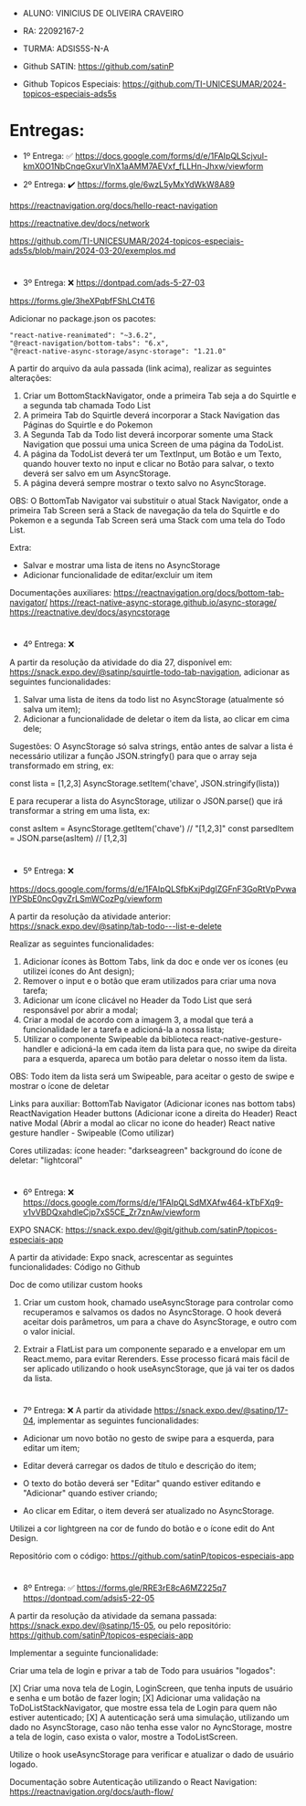 - ALUNO: VINICIUS DE OLIVEIRA CRAVEIRO
- RA: 22092167-2
- TURMA: ADSIS5S-N-A

- Github SATIN: https://github.com/satinP
- Github Topicos Especiais:  https://github.com/TI-UNICESUMAR/2024-topicos-especiais-ads5s

# Entregas:
- 1º Entrega: :white_check_mark:
https://docs.google.com/forms/d/e/1FAIpQLScjvul-kmX0O1NbCnqeGxurVlnX1aAMM7AEVxf_fLLHn-Jhxw/viewform

- 2º Entrega: :heavy_check_mark:
 https://forms.gle/6wzL5yMxYdWkW8A89

 https://reactnavigation.org/docs/hello-react-navigation

 https://reactnative.dev/docs/network

 https://github.com/TI-UNICESUMAR/2024-topicos-especiais-ads5s/blob/main/2024-03-20/exemplos.md

 # 

- 3º Entrega: :x:
 https://dontpad.com/ads-5-27-03
 
 https://forms.gle/3heXPqbfFShLCt4T6

 Adicionar no package.json os pacotes: 

    "react-native-reanimated": "~3.6.2",
    "@react-navigation/bottom-tabs": "6.x",
    "@react-native-async-storage/async-storage": "1.21.0"

A partir do arquivo da aula passada (link acima), realizar as seguintes alterações:

1. Criar um BottomStackNavigator, onde a primeira Tab seja a do Squirtle e a segunda tab chamada Todo List
2. A primeira Tab do Squirtle deverá incorporar a Stack Navigation das Páginas do Squirtle e do Pokemon
3. A Segunda Tab da Todo list deverá incorporar somente uma Stack Navigation que possui uma unica Screen de uma página da TodoList.
4. A página da TodoList deverá ter um TextInput, um Botão e um Texto, quando houver texto no input e clicar no Botão para salvar, o texto deverá ser salvo em um AsyncStorage.
5. A página deverá sempre mostrar o texto salvo no AsyncStorage.

OBS: O BottomTab Navigator vai substituir o atual Stack Navigator, onde a primeira Tab Screen será a Stack de navegação da tela do Squirtle e do Pokemon e a segunda Tab Screen será uma Stack com uma tela do Todo List.

Extra:

- Salvar e mostrar uma lista de itens no AsyncStorage
- Adicionar funcionalidade de editar/excluir um item

Documentações auxiliares:
https://reactnavigation.org/docs/bottom-tab-navigator/
https://react-native-async-storage.github.io/async-storage/
https://reactnative.dev/docs/asyncstorage

# 

- 4º Entrega: :x:

A partir da resolução da atividade do dia 27, disponível em: https://snack.expo.dev/@satinp/squirtle-todo-tab-navigation, adicionar as seguintes funcionalidades:

1. Salvar uma lista de itens da todo list no AsyncStorage (atualmente só salva um item);
2. Adicionar a funcionalidade de deletar o item da lista, ao clicar em cima dele;

Sugestões:
O AsyncStorage só salva strings, então antes de salvar a lista é necessário utilizar a função JSON.stringfy() para que o array seja transformado em string, ex:

const lista = [1,2,3]
AsyncStorage.setItem('chave', JSON.stringify(lista))

E para recuperar a lista do AsyncStorage, utilizar o JSON.parse() que irá transformar a string em uma lista, ex:

const asItem = AsyncStorage.getItem('chave') // "[1,2,3]"
const parsedItem = JSON.parse(asItem) // [1,2,3]

# 

- 5º Entrega: :x:

https://docs.google.com/forms/d/e/1FAIpQLSfbKxjPdgIZGFnF3GoRtVpPvwaIYPSbE0ncOgvZrLSmWCozPg/viewform

A partir da resolução da atividade anterior: https://snack.expo.dev/@satinp/tab-todo---list-e-delete

Realizar as seguintes funcionalidades:

1. Adicionar ícones às Bottom Tabs, link da doc e onde ver os ícones (eu utilizei ícones do Ant design);
2. Remover o input e o botão que eram utilizados para criar uma nova tarefa;
3. Adicionar um ícone clicável no Header da Todo List que será responsável por abrir a modal;
4. Criar a modal de acordo com a imagem 3, a modal que terá a funcionalidade ler a tarefa e adicioná-la a nossa lista;
5. Utilizar o componente Swipeable da biblioteca react-native-gesture-handler e adicioná-la em cada item da lista para que, no swipe da direita para a esquerda, apareca um botão para deletar o nosso item da lista.

OBS: Todo item da lista será um Swipeable, para aceitar o gesto de swipe e mostrar o ícone de deletar

Links para auxiliar:
BottomTab Navigator (Adicionar icones nas bottom tabs)
ReactNavigation Header buttons (Adicionar icone a direita do Header)
React native Modal (Abrir a modal ao clicar no icone do header)
React native gesture handler - Swipeable (Como utilizar)

Cores utilizadas:
ícone header: "darkseagreen"
background do ícone de deletar: "lightcoral"

#

- 6º Entrega: :x:
https://docs.google.com/forms/d/e/1FAIpQLSdMXAfw464-kTbFXq9-v1vVBDQxahdleCjp7xS5CE_Zr7znAw/viewform

EXPO SNACK: https://snack.expo.dev/@git/github.com/satinP/topicos-especiais-app

A partir da atividade: Expo snack, acrescentar as seguintes funcionalidades:
Código no Github

Doc de como utilizar custom hooks

1. Criar um custom hook, chamado useAsyncStorage para controlar como recuperamos e salvamos os dados no AsyncStorage. O hook deverá aceitar dois parâmetros, um para a chave do AsyncStorage, e outro com o valor inicial.

2. Extrair a FlatList para um componente separado e a envelopar em um React.memo, para evitar Rerenders. Esse processo ficará mais fácil de ser aplicado utilizando o hook useAsyncStorage, que já vai ter os dados da lista.

#

- 7º Entrega: :x:
A partir da atividade https://snack.expo.dev/@satinp/17-04, implementar as seguintes funcionalidades:

- Adicionar um novo botão no gesto de swipe para a esquerda, para editar um item;
- Editar deverá carregar os dados de título e descrição do item;
- O texto do botão deverá ser "Editar" quando estiver editando e "Adicionar" quando estiver criando;
- Ao clicar em Editar, o item deverá ser atualizado no AsyncStorage.

Utilizei a cor lightgreen na cor de fundo do botão e o ícone edit do Ant Design.

Repositório com o código: https://github.com/satinP/topicos-especiais-app

#

- 8º Entrega: :white_check_mark:
https://forms.gle/RRE3rE8cA6MZ225q7
https://dontpad.com/adsis5-22-05

A partir da resolução da atividade da semana passada: https://snack.expo.dev/@satinp/15-05, ou pelo repositório: https://github.com/satinP/topicos-especiais-app

Implementar a seguinte funcionalidade:

Criar uma tela de login e privar a tab de Todo para usuários "logados":

[X] Criar uma nova tela de Login, LoginScreen, que tenha inputs de usuário e senha e um botão de fazer login;
[X] Adicionar uma validação na ToDoListStackNavigator, que mostre essa tela de Login para quem não estiver autenticado;
[X] A autenticação será uma simulação, utilizando um dado no AsyncStorage, caso não tenha esse valor no AyncStorage, mostre a tela de login, caso exista o valor, mostre a TodoListScreen.

Utilize o hook useAsyncStorage para verificar e atualizar o dado de usuário logado.

Documentação sobre Autenticação utilizando o React Navigation: https://reactnavigation.org/docs/auth-flow/
